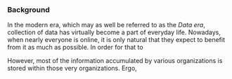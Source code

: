 ### Background

In the modern era, which may as well be referred to as the *Data era*, collection of data has virtually become a part of everyday life. Nowadays, when nearly everyone is online, it is only natural that they expect to benefit from it as much as possible. In order for that to

However, most of the information accumulated by various organizations is stored within those very organizations. Ergo, 
<!--stackedit_data:
eyJoaXN0b3J5IjpbMTUzNDcxMTc2MywtMTMxOTQzNDExOSwtMj
ExMTU1NDI1MiwtMTQ4NjkwOTE3NywtMTk4MjIyNzkxNSwtMzU4
OTI5Mzc5LDEwMTg1NzQ0MjcsLTQ0ODQ4ODQyMF19
-->